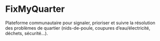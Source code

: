 # FixMyQuarter
Plateforme communautaire pour signaler, prioriser et suivre la résolution des problèmes de quartier (nids-de-poule, coupures d’eau/électricité, déchets, sécurité…).
